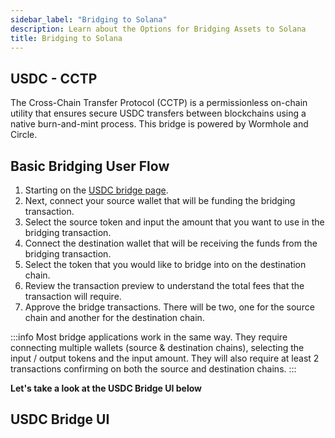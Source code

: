 ```yaml
---
sidebar_label: "Bridging to Solana"
description: Learn about the Options for Bridging Assets to Solana
title: Bridging to Solana
---
```


<head>
    <title>Bridging to Solana</title>
    <meta name="twitter:card" content="summary" />
</head>

## USDC - CCTP

The Cross-Chain Transfer Protocol (CCTP) is a permissionless on-chain utility that ensures secure USDC transfers between blockchains using a native burn-and-mint process. This bridge is powered by Wormhole and Circle.


## Basic Bridging User Flow

1. Starting on the [USDC bridge page](https://jup.ag/bridge/cctp). 
2. Next, connect your source wallet that will be funding the bridging transaction.
3. Select the source token and input the amount that you want to use in the bridging transaction.
4. Connect the destination wallet that will be receiving the funds from the bridging transaction.
5. Select the token that you would like to bridge into on the destination chain.
6. Review the transaction preview to understand the total fees that the transaction will require.
7. Approve the bridge transactions. There will be two, one for the source chain and another for the destination chain.

:::info 
Most bridge applications work in the same way. They require connecting multiple wallets (source & destination chains), selecting the input / output tokens and the input amount. They will also require at least 2 transactions confirming on both the source and destination chains.
:::


**Let's take a look at the USDC Bridge UI below**

## USDC Bridge UI

